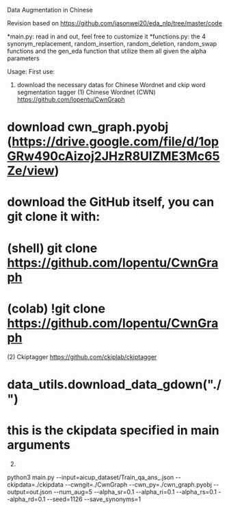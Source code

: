 Data Augmentation in Chinese

Revision based on https://github.com/jasonwei20/eda_nlp/tree/master/code


*main.py: read in and out, feel free to customize it
*functions.py: the 4 synonym_replacement, random_insertion, random_deletion, random_swap functions and the gen_eda function that utilize them all given the alpha parameters

Usage: 
First use: 
1. download the necessary datas for Chinese Wordnet and ckip word segmentation tagger 
(1) Chinese Wordnet (CWN)
https://github.com/lopentu/CwnGraph
# download cwn_graph.pyobj (https://drive.google.com/file/d/1opGRw490cAizoj2JHzR8UIZME3Mc65Ze/view)
# download the GitHub itself, you can git clone it with: 
# (shell) git clone https://github.com/lopentu/CwnGraph
# (colab) !git clone https://github.com/lopentu/CwnGraph

(2) Ckiptagger 
https://github.com/ckiplab/ckiptagger
# data_utils.download_data_gdown("./") 
# this is the ckipdata specified in main arguments 

2. 
python3 main.py --input=aicup_dataset/Train_qa_ans_.json --ckipdata=./ckipdata --cwngit=./CwnGraph --cwn_py=./cwn_graph.pyobj --output=out.json --num_aug=5 --alpha_sr=0.1 --alpha_ri=0.1 --alpha_rs=0.1 --alpha_rd=0.1 --seed=1126 --save_synonyms=1